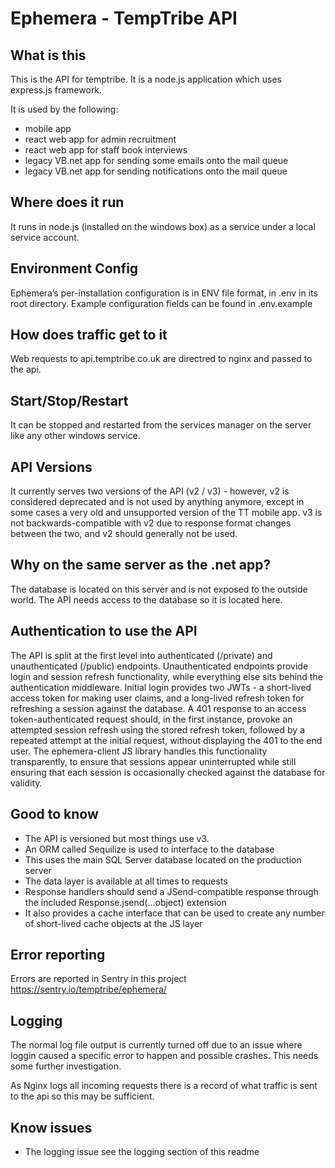 # Ephemera - TempTribe API

## What is this
This is the API for temptribe. It is a node.js application which uses express.js framework.

It is used by the following:

- mobile app
- react web app for admin recruitment
- react web app for staff book interviews
- legacy VB.net app for sending some emails onto the mail queue
- legacy VB.net app for sending notifications onto the mail queue

## Where does it run
It runs in node.js (installed on the windows box) as a service under a local service account.

## Environment Config
Ephemera’s per-installation configuration is in ENV file format, in .env in its root directory. Example configuration fields can be found in .env.example

## How does traffic get to it
Web requests to api.temptribe.co.uk are directred to nginx and passed to the api.

## Start/Stop/Restart
It can be stopped and restarted from the services manager on the server like any other windows service.

## API Versions
It currently serves two versions of the API (v2 / v3) - however, v2 is considered deprecated and is not used by anything anymore, except in some cases a very old and unsupported version of the TT mobile app. v3 is not backwards-compatible with v2 due to response format changes between the two, and v2 should generally not be used.

## Why on the same server as the .net app?
The database is located on this server and is not exposed to the outside world. The API needs access to the database so it is located here.

## Authentication to use the API
The API is split at the first level into authenticated (/private) and unauthenticated (/public) endpoints. Unauthenticated endpoints provide login and session refresh functionality, while everything else sits behind the authentication middleware. Initial login provides two JWTs - a short-lived access token for making user claims, and a long-lived refresh token for refreshing a session against the database. A 401 response to an access token-authenticated request should, in the first instance, provoke an attempted session refresh using the stored refresh token, followed by a repeated attempt at the initial request, without displaying the 401 to the end user. The ephemera-client JS library handles this functionality transparently, to ensure that sessions appear uninterrupted while still ensuring that each session is occasionally checked against the database for validity.

## Good to know

- The API is versioned but most things use v3.
- An ORM called Sequilize is used to interface to the database
- This uses the main SQL Server database located on the production server
- The data layer is available at all times to requests
- Response handlers should send a JSend-compatible response through the included Response.jsend(...object) extension
- It also provides a cache interface that can be used to create any number of short-lived cache objects at the JS layer

## Error reporting
Errors are reported in Sentry in this project https://sentry.io/temptribe/ephemera/

## Logging
The normal log file output is currently turned off due to an issue where loggin caused a specific error to happen and possible crashes.  This needs some further investigation. 

As Nginx logs all incoming requests there is a record of what traffic is sent to the api so this may be sufficient.

## Know issues

- The logging issue see the logging section of this readme
